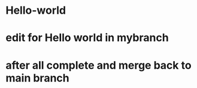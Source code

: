 # Hello-world

# edit for Hello world in mybranch
# after all complete and merge back to main branch
